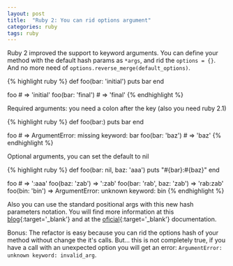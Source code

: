 ```yaml
---
layout: post
title:  "Ruby 2: You can rid options argument"
categories: ruby
tags: ruby
---
```


Ruby 2 improved the support to keyword arguments. You can define your method with the default hash params as `*args`, and rid the `options = {}`. And no more need of `options.reverse_merge(default_options)`.

{% highlight ruby %}
def foo(bar: 'initial')
  puts bar
end

foo # => 'initial'
foo(bar: 'final') # => 'final'
{% endhighlight %}

Required arguments: you need a colon after the key (also you need ruby 2.1)

{% highlight ruby %}
def foo(bar:)
  puts bar
end

foo # => ArgumentError: missing keyword: bar
foo(bar: 'baz') # => 'baz'
{% endhighlight %}

Optional arguments, you can set the default to nil

{% highlight ruby %}
def foo(bar: nil, baz: 'aaa')
  puts "#{bar}:#{baz}"
end

foo # => ':aaa'
foo(baz: 'zab') => ':zab'
foo(bar: 'rab', baz: 'zab') => 'rab:zab'
foo(bin: 'bin') => ArgumentError: unknown keyword: bin
{% endhighlight %}

Also you can use the standard positional args with this new hash parameters notation. You will find more information at this [blog][blog]{:target='_blank'} and at the [oficial][ruby_oficial]{:target='_blank'} documentation.

Bonus: The refactor is easy because you can rid the options hash of your method without change the it's calls. But... this is not completely true, if you have a call with an unexpected option you will get an error: `ArgumentError: unknown keyword: invalid_arg`.

[blog]: https://robots.thoughtbot.com/ruby-2-keyword-arguments
[ruby_oficial]: http://ruby-doc.org/core-2.2.2/doc/syntax/calling_methods_rdoc.html#label-Keyword+Arguments
